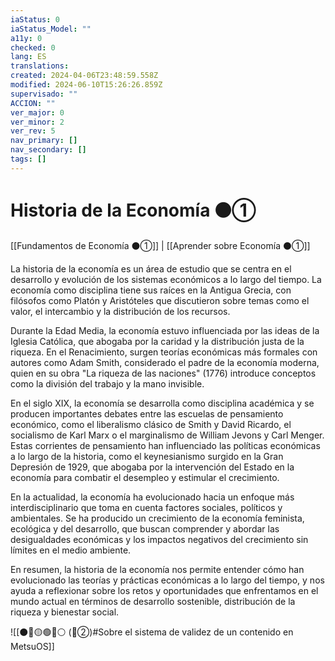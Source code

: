 ```yaml
---
iaStatus: 0
iaStatus_Model: ""
a11y: 0
checked: 0
lang: ES
translations: 
created: 2024-04-06T23:48:59.558Z
modified: 2024-06-10T15:26:26.859Z
supervisado: ""
ACCION: ""
ver_major: 0
ver_minor: 2
ver_rev: 5
nav_primary: []
nav_secondary: []
tags: []
---
```

# Historia de la Economía ⚫①

[[Fundamentos de Economía ⚫①]] | [[Aprender sobre Economía ⚫①]]

La historia de la economía es un área de estudio que se centra en el desarrollo y evolución de los sistemas económicos a lo largo del tiempo. La economía como disciplina tiene sus raíces en la Antigua Grecia, con filósofos como Platón y Aristóteles que discutieron sobre temas como el valor, el intercambio y la distribución de los recursos.

Durante la Edad Media, la economía estuvo influenciada por las ideas de la Iglesia Católica, que abogaba por la caridad y la distribución justa de la riqueza. En el Renacimiento, surgen teorías económicas más formales con autores como Adam Smith, considerado el padre de la economía moderna, quien en su obra "La riqueza de las naciones" (1776) introduce conceptos como la división del trabajo y la mano invisible.

En el siglo XIX, la economía se desarrolla como disciplina académica y se producen importantes debates entre las escuelas de pensamiento económico, como el liberalismo clásico de Smith y David Ricardo, el socialismo de Karl Marx o el marginalismo de William Jevons y Carl Menger. Estas corrientes de pensamiento han influenciado las políticas económicas a lo largo de la historia, como el keynesianismo surgido en la Gran Depresión de 1929, que abogaba por la intervención del Estado en la economía para combatir el desempleo y estimular el crecimiento.

En la actualidad, la economía ha evolucionado hacia un enfoque más interdisciplinario que toma en cuenta factores sociales, políticos y ambientales. Se ha producido un crecimiento de la economía feminista, ecológica y del desarrollo, que buscan comprender y abordar las desigualdades económicas y los impactos negativos del crecimiento sin límites en el medio ambiente.

En resumen, la historia de la economía nos permite entender cómo han evolucionado las teorías y prácticas económicas a lo largo del tiempo, y nos ayuda a reflexionar sobre los retos y oportunidades que enfrentamos en el mundo actual en términos de desarrollo sostenible, distribución de la riqueza y bienestar social.

![[⚫🔴🟡🟢🔵⚪ (🔴②)#Sobre el sistema de validez de un contenido en MetsuOS]]